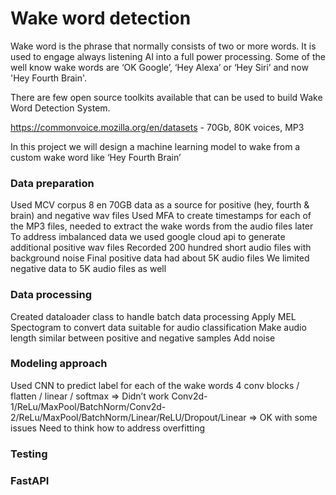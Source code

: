 # Wake word detection

Wake word is the phrase that normally consists of two or more words. It is used to engage always listening AI into a full power processing. Some of the well know wake words are ‘OK Google’, ‘Hey Alexa’ or ‘Hey Siri’ and now 'Hey Fourth Brain'.

There are few open source toolkits available that can be used to build Wake Word Detection System. 

https://commonvoice.mozilla.org/en/datasets - 70Gb, 80K voices, MP3

In this project we will design a machine learning model to wake from a custom wake word like ‘Hey Fourth Brain’

### Data preparation 
Used MCV corpus 8 en 70GB data as a source for positive (hey, fourth & brain) and negative wav files 
Used MFA to create timestamps for each of the MP3 files, needed to extract the wake words from the audio files later
To address imbalanced data we used google cloud api to generate additional positive wav files
Recorded 200 hundred short audio files with background noise 
Final positive data had about 5K audio files 
We limited negative data to 5K audio files as well 
### Data processing 
Created dataloader class to handle batch data processing
Apply MEL Spectogram to convert data suitable for audio classification
Make audio length similar between positive and negative samples 
Add noise
### Modeling approach 
Used CNN to predict label for each of the wake words
4 conv blocks / flatten / linear / softmax => Didn’t work
Conv2d-1/ReLu/MaxPool/BatchNorm/Conv2d-2/ReLu/MaxPool/BatchNorm/Linear/ReLU/Dropout/Linear => OK with some issues
Need to think how to address overfitting 
### Testing

### FastAPI
